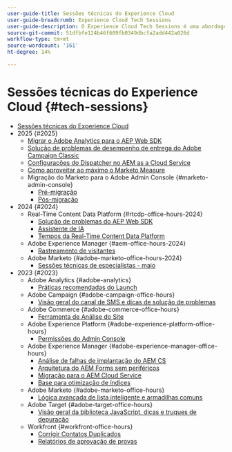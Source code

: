 ```yaml
---
user-guide-title: Sessões técnicas do Experience Cloud
user-guide-breadcrumb: Experience Cloud Tech Sessions
user-guide-description: O Experience Cloud Tech Sessions é uma abordagem proativa para o desvio de casos, oferecendo aos clientes webinários com soluções específicas.
source-git-commit: 51dfbfe124b46f609fb0349dbcfa2add442a026d
workflow-type: tm+mt
source-wordcount: '161'
ht-degree: 14%

---
```



# Sessões técnicas do Experience Cloud {#tech-sessions}

+ [Sessões técnicas do Experience Cloud](overview.md)
+ 2025 {#2025}
   + [Migrar o Adobe Analytics para o AEP Web SDK](2025/migrate-analytics-to-aep-web-sdk.md)
   + [Solução de problemas de desempenho de entrega do Adobe Campaign Classic](2025/acc-delivery-performance.md)
   + [Configurações do Dispatcher no AEM as a Cloud Service](2025/dispatcher-configurations.md)
   + [Como aproveitar ao máximo o Marketo Measure](2025/getting-most-marketo-measure.md)
   + Migração do Marketo para o Adobe Admin Console {#marketo-admin-console}
      + [Pré-migração](2025/marketo-pre-migration.md)
      + [Pós-migração](2025/marketo-post-migration.md)
+ 2024 {#2024}
   + Real-Time Content Data Platform {#rtcdp-office-hours-2024}
      + [Solução de problemas do AEP Web SDK](2024/aep-web-sdk-troubleshooting.md)
      + [Assistente de IA](2024/ai-assistant.md)
      + [Tempos da Real-Time Content Data Platform](2024/rtcdp-timings.md)
   + Adobe Experience Manager {#aem-office-hours-2024}
      + [Rastreamento de visitantes](2024/tracking-visitors.md)
   + Adobe Marketo {#adobe-marketo-office-hours-2024}
      + [Sessões técnicas de especialistas - maio](2024/champion-office-hours.md)
+ 2023 {#2023}
   + Adobe Analytics {#adobe-analytics}
      + [Práticas recomendadas do Launch](2023/launch-best-practices.md)
   + Adobe Campaign {#adobe-campaign-office-hours}
      + [Visão geral do canal de SMS e dicas de solução de problemas](2023/ac-sms-channel-overview.md)
   + Adobe Commerce {#adobe-commerce-office-hours}
      + [Ferramenta de Análise do Site](2023/site-wide-analysis-tool.md)
   + Adobe Experience Platform {#adobe-experience-platform-office-hours}
      + [Permissões do Admin Console](2023/aep-admin-console-permissions.md)
   + Adobe Experience Manager {#adobe-experience-manager-office-hours}
      + [Análise de falhas de implantação do AEM CS](2023/aem-deployment-failures-analysis.md)
      + [Arquitetura do AEM Forms sem periféricos](2023/aem-forms-headless-architecture.md)
      + [Migração para o AEM Cloud Service](2023/migration-aemcs.md)
      + [Base para otimização de índices](2023/optimize-indexes-aemcs.md)
   + Adobe Marketo {#adobe-marketo-office-hours}
      + [Lógica avançada de lista inteligente e armadilhas comuns](2023/marketo-common-pitfalls.md)
   + Adobe Target {#adobe-target-office-hours}
      + [Visão geral da biblioteca JavaScript, dicas e truques de depuração](2023/target-debugging-tips-and-tricks.md)
   + Workfront {#workfront-office-hours}
      + [Corrigir Contatos Duplicados](2023/workfront-fix-duplicate-contacts.md)
      + [Relatórios de aprovação de provas](2023/workfront-proof-approval-reports.md)